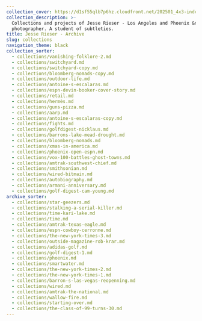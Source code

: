 ```yaml
---
collection_cover: https://d1sf55qlb7p6hz.cloudfront.net/202501_4x3-index-covers-1.jpg
collection_description: >-
  Collections and projects of Jesse Rieser - Los Angeles and Phoenix &nbsp;based
  photographer. A student of subtleties.
title: Jesse Rieser - Archive
slug: collections
navigation_theme: black
collection_sorter:
  - collections/vanishing-folklore-2.md
  - collections/switchyard.md
  - collections/switchyard-copy.md
  - collections/bloomberg-nomads-copy.md
  - collections/outdoor-life.md
  - collections/antoine-s-escalaras.md
  - collections/espn-devin-booker-cover-story.md
  - collections/retail.md
  - collections/hermès.md
  - collections/guns-pizza.md
  - collections/aarp.md
  - collections/antoine-s-escalaras-copy.md
  - collections/fights.md
  - collections/golfdigest-nicklaus.md
  - collections/barrons-lake-mead-drought.md
  - collections/bloomberg-nomads.md
  - collections/xmas-in-america.md
  - collections/phoenix-open-espn.md
  - collections/vox-100-battles-ghost-towns.md
  - collections/amtrak-southwest-chief.md
  - collections/smithsonian.md
  - collections/wired-bitmain.md
  - collections/autobiography.md
  - collections/armani-anniversary.md
  - collections/golf-digest-cam-young.md
archive_sorter:
  - collections/star-geezers.md
  - collections/stalking-a-serial-killer.md
  - collections/time-kari-lake.md
  - collections/time.md
  - collections/amtrak-texas-eagle.md
  - collections/espn-cowboy-cerronne.md
  - collections/the-new-york-times-3.md
  - collections/outside-magazine-rob-krar.md
  - collections/adidas-golf.md
  - collections/golf-digest-1.md
  - collections/phoenix.md
  - collections/smartwater.md
  - collections/the-new-york-times-2.md
  - collections/the-new-york-times-1.md
  - collections/barron-s-las-vegas-reopenning.md
  - collections/wired.md
  - collections/amtrak-the-national.md
  - collections/wallow-fire.md
  - collections/starting-over.md
  - collections/the-class-of-99-turns-30.md
---
```


